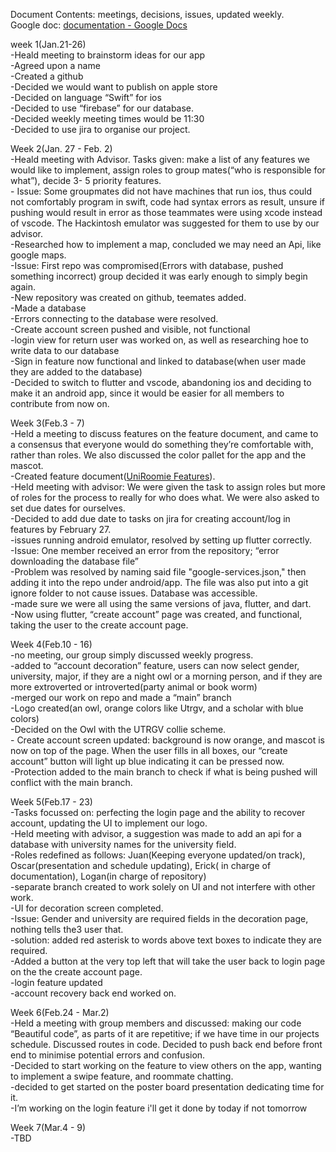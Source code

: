 Document Contents: meetings, decisions, issues, updated weekly.   
Google doc: [documentation \- Google Docs](https://docs.google.com/document/d/1Cs257VNccyX2ZphY6zYQAztMfx5LTOyhZOp391XJClg/edit?tab=t.0)

week 1(Jan.21-26)  
\-Heald meeting to brainstorm ideas for our app  
\-Agreed upon a name  
\-Created a github  
\-Decided we would want to publish on apple store   
\-Decided on language “Swift” for ios  
\-Decided to use “firebase” for our database.   
\-Decided weekly meeting times would be 11:30  
\-Decided to use jira to organise our project. 

Week 2(Jan. 27 \- Feb. 2\)  
\-Heald meeting with Advisor. Tasks given: make a list of any features we would like to implement, assign roles to group mates(“who is responsible for what”), decide 3- 5 priority features.   
\- Issue: Some groupmates did not have machines that run ios, thus could not comfortably program in swift, code had syntax errors as result, unsure if pushing would result in error as those teammates were using xcode instead of vscode. The Hackintosh emulator was suggested for them to use by our advisor.   
\-Researched how to implement a map, concluded we may need an Api, like google maps.  
\-Issue: First repo was compromised(Errors with database, pushed something incorrect) group decided it was early enough to simply begin again.  
\-New repository was created on github, teemates added.    
\-Made a database  
\-Errors connecting to the database were resolved.   
\-Create account screen pushed and visible, not functional  
\-login view for return user was worked on, as well as researching hoe to write data to our database   
\-Sign in feature now functional and linked to database(when user made they are added to  the database)  
\-Decided to switch to flutter and vscode, abandoning ios and deciding to make it an android app, since it would be easier for all members to contribute from now on. 

Week 3(Feb.3 \- 7\)  
\-Held a meeting to discuss features on the feature document, and came to a consensus that everyone would do something they’re comfortable with, rather than roles. We also discussed the color pallet for the app and the mascot.   
\-Created feature document([UniRoomie Features](https://docs.google.com/document/d/1vobQ22JyAnm2-GWVllllg-p0cxPhBAV0m9cbqDtK7l8/edit?usp=sharing)).  
\-Held meeting with advisor: We were given the task to assign roles but more of roles for the process to really for who does what. We were also asked to set due dates for ourselves.   
\-Decided to add due date to tasks on jira for creating account/log in features by February 27\.   
\-issues running android emulator, resolved by setting up flutter correctly.   
\-Issue: One member received an error from the repository; “error downloading the database file”   
\-Problem was resolved by naming said file "google-services.json," then adding it into the repo under android/app. The file was also put into a git ignore folder to not cause issues. Database was accessible.   
\-made sure we were all using the same versions of java, flutter, and dart.   
\-Now using flutter, “create account” page was created, and functional, taking the user to the create account page.

Week 4(Feb.10 \- 16\)  
\-no meeting, our group simply discussed weekly progress.   
\-added to “account decoration” feature, users can now select gender, university, major, if they are a night owl or a morning person, and if they are more extroverted or introverted(party animal or book worm)  
\-merged our work on repo and made a “main” branch  
\-Logo created(an owl, orange colors like Utrgv, and a scholar with blue colors)  
\-Decided on the Owl with the UTRGV collie scheme.   
\- Create account screen updated: background is now orange, and mascot is now on top of  the page. When the user fills in all boxes, our “create account” button will light up blue indicating it can be pressed now.   
\-Protection added to the main branch to check if what is being pushed will conflict with the main branch. 

Week 5(Feb.17 \- 23\)  
\-Tasks focussed on: perfecting the login page and the ability to recover account, updating the UI to implement our logo.   
\-Held meeting with advisor, a suggestion was made to add an api for a database with university names for the university field.  
\-Roles redefined as follows: Juan(Keeping everyone updated/on track), Oscar(presentation and schedule updating), Erick( in charge of documentation), Logan(in charge of repository)  
\-separate branch created to work solely on UI and not interfere with other work.  
\-UI for decoration screen completed.   
\-Issue: Gender and university are required fields in the decoration page, nothing tells the3 user that.   
\-solution: added red asterisk to words above text boxes to indicate they are required.   
\-Added a button at the very top left that will take the user back to login page on the the create account page.   
\-login feature updated  
\-account recovery back end worked on.

Week 6(Feb.24 \- Mar.2)  
\-Held a meeting with group members and discussed: making our code “Beautiful code”, as parts of it are repetitive; if we have time in our projects schedule. Discussed routes in code. Decided to push back end before front end to minimise potential errors and confusion.   
\-Decided to start working on the feature to view others on the app, wanting to implement a swipe feature, and roommate chatting.   
\-decided to get started on the poster board presentation dedicating time for it.   
\-I’m working on the login feature i'll get it done by today if not tomorrow

Week 7(Mar.4 \- 9\)  
\-TBD

